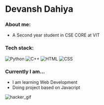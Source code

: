 # Devansh Dahiya
### About me:
- A Second year student in CSE CORE at VIT
### Tech stack:
![Python](https://img.shields.io/badge/python-3670A0?style=for-the-badge&logo=python&logoColor=ffdd54)
![C++](https://img.shields.io/badge/-C++-blue?logo=cplusplus)
![HTML](https://img.shields.io/badge/-HTML-blue?logo=html)
![CSS](https://img.shields.io/badge/-CSS-blue?logo=css)
### Currently I am...
- I am learning Web Development
- Doing project based on Javacript 

![hacker_gif](https://i.pinimg.com/originals/28/d9/a5/28d9a5107af5d4c4da117c05b4393b83.gif)
